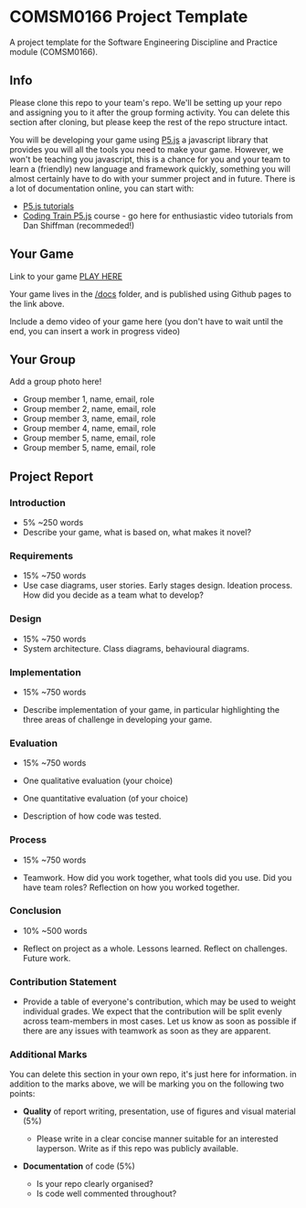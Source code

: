 # COMSM0166 Project Template
A project template for the Software Engineering Discipline and Practice module (COMSM0166).

## Info

Please clone this repo to your team's repo. We'll be setting up your repo and assigning you to it after the group forming activity. You can delete this section after cloning, but please keep the rest of the repo structure intact.

You will be developing your game using [P5.js](https://p5js.org) a javascript library that provides you will all the tools you need to make your game. However, we won't be teaching you javascript, this is a chance for you and your team to learn a (friendly) new language and framework quickly, something you will almost certainly have to do with your summer project and in future. There is a lot of documentation online, you can start with:

- [P5.js tutorials](https://p5js.org/tutorials/) 
- [Coding Train P5.js](https://thecodingtrain.com/tracks/code-programming-with-p5-js) course - go here for enthusiastic video tutorials from Dan Shiffman (recommeded!)

## Your Game

Link to your game [PLAY HERE](https://peteinfo.github.io/COMSM0166-project-template/)

Your game lives in the [/docs](/docs) folder, and is published using Github pages to the link above.

Include a demo video of your game here (you don't have to wait until the end, you can insert a work in progress video)

## Your Group

Add a group photo here!

- Group member 1, name, email, role
- Group member 2, name, email, role
- Group member 3, name, email, role
- Group member 4, name, email, role
- Group member 5, name, email, role
- Group member 5, name, email, role

## Project Report

### Introduction

- 5% ~250 words 
- Describe your game, what is based on, what makes it novel? 

### Requirements 

- 15% ~750 words
- Use case diagrams, user stories. Early stages design. Ideation process. How did you decide as a team what to develop? 

### Design

- 15% ~750 words 
- System architecture. Class diagrams, behavioural diagrams. 

### Implementation

- 15% ~750 words

- Describe implementation of your game, in particular highlighting the three areas of challenge in developing your game. 

### Evaluation

- 15% ~750 words

- One qualitative evaluation (your choice) 

- One quantitative evaluation (of your choice) 

- Description of how code was tested. 

### Process 

- 15% ~750 words

- Teamwork. How did you work together, what tools did you use. Did you have team roles? Reflection on how you worked together. 

### Conclusion

- 10% ~500 words

- Reflect on project as a whole. Lessons learned. Reflect on challenges. Future work. 

### Contribution Statement

- Provide a table of everyone's contribution, which may be used to weight individual grades. We expect that the contribution will be split evenly across team-members in most cases. Let us know as soon as possible if there are any issues with teamwork as soon as they are apparent. 

### Additional Marks

You can delete this section in your own repo, it's just here for information. in addition to the marks above, we will be marking you on the following two points:

- **Quality** of report writing, presentation, use of figures and visual material (5%) 
  - Please write in a clear concise manner suitable for an interested layperson. Write as if this repo was publicly available.

- **Documentation** of code (5%)

  - Is your repo clearly organised? 
  - Is code well commented throughout?

  

